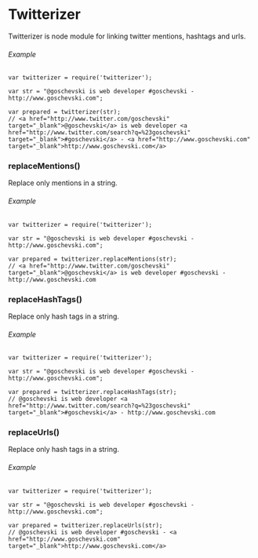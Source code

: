 # Twitterizer

Twitterizer is node module for linking twitter mentions, hashtags and urls.

###### Example

```
var twitterizer = require('twitterizer');

var str = "@goschevski is web developer #goschevski - http://www.goschevski.com";

var prepared = twitterizer(str);
// <a href="http://www.twitter.com/goschevski" target="_blank">@goschevski</a> is web developer <a href="http://www.twitter.com/search?q=%23goschevski" target="_blank">#goschevski</a> - <a href="http://www.goschevski.com" target="_blank">http://www.goschevski.com</a>

```

### replaceMentions()

Replace only mentions in a string.

###### Example

```
var twitterizer = require('twitterizer');

var str = "@goschevski is web developer #goschevski - http://www.goschevski.com";

var prepared = twitterizer.replaceMentions(str);
// <a href="http://www.twitter.com/goschevski" target="_blank">@goschevski</a> is web developer #goschevski - http://www.goschevski.com
```

### replaceHashTags()

Replace only hash tags in a string.

###### Example

```
var twitterizer = require('twitterizer');

var str = "@goschevski is web developer #goschevski - http://www.goschevski.com";

var prepared = twitterizer.replaceHashTags(str);
// @goschevski is web developer <a href="http://www.twitter.com/search?q=%23goschevski" target="_blank">#goschevski</a> - http://www.goschevski.com
```

### replaceUrls()

Replace only hash tags in a string.

###### Example

```
var twitterizer = require('twitterizer');

var str = "@goschevski is web developer #goschevski - http://www.goschevski.com";

var prepared = twitterizer.replaceUrls(str);
// @goschevski is web developer #goschevski - <a href="http://www.goschevski.com" target="_blank">http://www.goschevski.com</a>

```